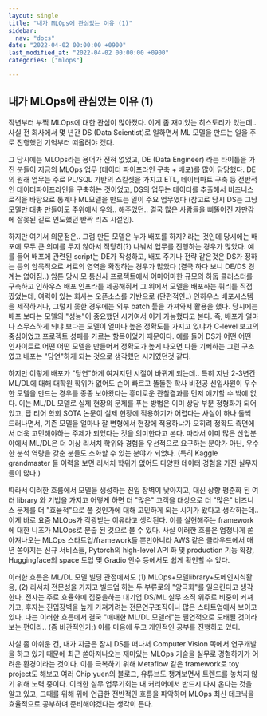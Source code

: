 ```yaml
---
layout: single
title: "내가 MLOps에 관심있는 이유 (1)"
sidebar:
  nav: "docs"
date: "2022-04-02 00:00:00 +0900"
last_modified_at: "2022-04-02 00:00:00 +0900"
categories: ["mlops"]

---
```


## 내가 MLOps에 관심있는 이유 (1)

작년부터 부쩍 MLOps에 대한 관심이 많아졌다. 이게 좀 재미있는 히스토리가 있는데.. 사실 전 회사에서 몇 년간 DS (Data Scientist)로 일하면서 ML 모델을 만드는 일을 주로 진행했던 기억부터 떠올려야 겠다.

그 당시에는 MLOps라는 용어가 전혀 없었고, DE (Data Engineer) 라는 타이틀을 가진 분들이 지금의 MLOps 업무 (데이터 파이프라인 구축 + 배포)를 많이 담당했다. DE의 원래 업무는 주로 PL/SQL 기반의 스킬셋을 가지고 ETL, 데이터마트 구축 등 전반적인 데이터파이프라인을 구축하는 것이었고, DS의 업무는 데이터를 추출해서 비즈니스 로직을 바탕으로 통계나 ML모델을 만드는 일이 주요 업무였다 (참고로 당시 DS는 그냥 모델만 대충 만들어도 주위에서 우와.. 해주었던.. 결국 많은 사람들을 삐뚤어진 자만감에 잘못된 길로 인도했던 반짝 리즈 시절임).

하지만 여기서 의문점은.. 그럼 만든 모델은 누가 배포를 하지? 라는 것인데 당시에는 배포에 모두 큰 의미를 두지 않아서 적당히(?) 나눠서 업무를 진행하는 경우가 많았다. 예를 들어 배포에 관련된 script는 DE가 작성하고, 배포 주기나 전략 같은것은 DS가 정하는 등의 암묵적으로 서로의 영역을 확정하는 경우가 많았다 (결국 하다 보니 DE/DS 경계는 없어짐..) 암튼 당시 모 통신사 프로젝트에서 어마어마한 규모의 하둡 클러스터를 구축하고 인하우스 배포 인프라를 제공해줘서 그 위에서 모델을 배포하는 쿼리를 직접 짰었는데, 여력이 있는 회사는 오픈소스를 기반으로 (단편적인..) 인하우스 배포시스템을 제작하거나, 그렇지 못한 경우에는 외부 batch 툴을 가져와서 활용을 했다. 당시에는 배포 보다는 모델의 "성능"이 중요했던 시기여서 이게 가능했다고 본다. 즉, 배포가 얼마나 스무스하게 되냐 보다는 모델이 얼마나 높은 정확도를 가지고 있냐가 C-level 보고의 중심이었고 프로젝트 성패를 가르는 항목이었기 때문이다. 예를 들어 DS가 어떤 어떤 인사이트로 어떤 어떤 모델을 만들어서 정확도가 높게 나오면 다들 기뻐하는 그런 구조였고 배포는 "당연"하게 되는 것으로 생각했던 시기였던것 같다.

하지만 이렇게 배포가 "당연"하게 여겨지던 시절이 바뀌게 되는데.. 특히 지난 2-3년간 ML/DL에 대해 대학원 학위가 없어도 손이 빠르고 똘똘한 학사 비전공 신입사원이 우수한 모델을 만드는 경우를 종종 보아왔다는 흥미로운 관찰결과를 먼저 얘기할 수 밖에 없다. 이는 ML/DL 모델로 실제 현장의 문제를 푸는 방법은 이미 상당 부분 정형화가 되어있고, 탑 티어 학회 SOTA 논문이 실제 현장에 적용하기가 어렵다는 사실이 하나 둘씩 드러나면서, 기존 모델을 얼마나 잘 변형에서 현장에 적용하냐가 오히려 정확도 측면에서 더욱 고민해야하는 주제가 되었다는 것을 의미한다고 본다. 따라서 이미 많은 산업분야에서 ML/DL은 더 이상 리서치 학위와 경험을 우선적으로 요구하는 분야가 아닌, 우수한 분석 역량을 갖춘 분들도 소화할 수 있는 분야가 되었다. (특히 Kaggle grandmaster 들 이력을 보면 리서치 학위가 없어도 다양한 데이터 경험을 가진 실무자들이 많다.)

따라서 이러한 흐름에서 모델을 생성하는 진입 장벽이 낮아지고, 대신 상향 평준화 된 여러 library 와 기법을 가지고 어떻게 하면 더 "많은" 고객을 대상으로 더 "많은" 비즈니스 문제를 더 "효율적"으로 풀 것인가에 대해 고민하게 되는 시기가 왔다고 생각하는데.. 이게 바로 요즘 MLOps가 각광받는 이유라고 생각된다. 이를 실현해주는 framework에 대한 니즈가 MLOps로 분출 된 것으로 볼 수 있다. 사실 이러한 흐름은 엄청나게 쏟아져나오는 MLOps 스타트업/framework들 뿐만아니라 AWS 같은 클라우드에서 매년 쏟아지는 신규 서비스들, Pytorch의 high-level API 화 및 production 기능 확장, Huggingface의 space 도입 및 Gradio 인수 등에서도 쉽게 확인할 수 있다.

이러한 흐름은 ML/DL 모델 빌딩 관점에서도 (1) MLOps+모델library+도메인지식활용, (2) 리서치 전문성을 가지고 빌드업 하는 두 부류로의 "양극화"를 일으킨다고 생각한다. 전자는 주로 효율화에 집중을하는 대기업 DS/ML 실무 조직 위주로 비중이 커져가고, 후자는 진입장벽을 높게 가져가려는 전문연구조직이나 많은 스타트업에서 보이고 있다. 나는 이러한 흐름에서 결국 "애매한 ML/DL 모델러"는 필연적으로 도태될 것이라 보는 편이라.. (좀 비관적인가;) 이를 마음에 두고 개인적인 공부를 진행하고 있다.

사실 좀 아쉬운 건, 내가 지금은 잠시 DS를 떠나서 Computer Vision 쪽에서 연구개발을 하고 있기 때문에 최근 쏟아져나오는 재미있는 MLOps 기술을 실무로 경험하기가 어려운 환경이라는 것이다. 이를 극복하기 위해 Metaflow 같은 framework로 toy project도 해보고 여러 Chip yuen의 블로그, 유튜브도 챙겨보면서 트렌드를 놓치지 않기 위해 노력 중이다. 이러한 실무 업무기회는 내 커리어에서 반드시 다시 온다는 것을 알고 있고, 그때를 위해 위에 언급한 전반적인 흐름을 파악하며 MLOps 최신 테크닉을 효율적으로 공부하며 준비해야겠다는 생각이 든다.
